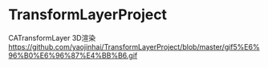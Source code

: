 # TransformLayerProject
CATransformLayer 3D渲染
https://github.com/yaojinhai/TransformLayerProject/blob/master/gif5%E6%96%B0%E6%96%87%E4%BB%B6.gif
